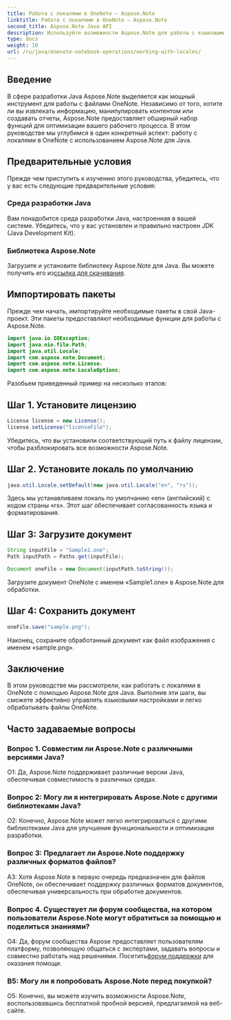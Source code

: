 ```yaml
---
title: Работа с локалями в OneNote — Aspose.Note
linktitle: Работа с локалями в OneNote — Aspose.Note
second_title: Aspose.Note Java API
description: Используйте возможности Aspose.Note для работы с языковыми стандартами OneNote! Извлекайте, манипулируйте и создавайте отчеты, адаптированные для разных языков и регионов. #OneNote #Java #Aspose
type: docs
weight: 10
url: /ru/java/onenote-notebook-operations/working-with-locales/
---
```

## Введение

В сфере разработки Java Aspose.Note выделяется как мощный инструмент для работы с файлами OneNote. Независимо от того, хотите ли вы извлекать информацию, манипулировать контентом или создавать отчеты, Aspose.Note предоставляет обширный набор функций для оптимизации вашего рабочего процесса. В этом руководстве мы углубимся в один конкретный аспект: работу с локалями в OneNote с использованием Aspose.Note для Java.

## Предварительные условия

Прежде чем приступить к изучению этого руководства, убедитесь, что у вас есть следующие предварительные условия:

### Среда разработки Java

Вам понадобится среда разработки Java, настроенная в вашей системе. Убедитесь, что у вас установлен и правильно настроен JDK (Java Development Kit).

### Библиотека Aspose.Note

 Загрузите и установите библиотеку Aspose.Note для Java. Вы можете получить его из[ссылка для скачивания](https://releases.aspose.com/note/java/).

## Импортировать пакеты

Прежде чем начать, импортируйте необходимые пакеты в свой Java-проект. Эти пакеты предоставляют необходимые функции для работы с Aspose.Note.

```java
import java.io.IOException;
import java.nio.file.Path;
import java.util.Locale;
import com.aspose.note.Document;
import com.aspose.note.License;
import com.aspose.note.LocaleOptions;
```

Разобьем приведенный пример на несколько этапов:

## Шаг 1. Установите лицензию

```java
License license = new License();
license.setLicense("licenseFile");
```

Убедитесь, что вы установили соответствующий путь к файлу лицензии, чтобы разблокировать все возможности Aspose.Note.

## Шаг 2. Установите локаль по умолчанию

```java
java.util.Locale.setDefault(new java.util.Locale("en", "rs"));
```

Здесь мы устанавливаем локаль по умолчанию «en» (английский) с кодом страны «rs». Этот шаг обеспечивает согласованность языка и форматирования.

## Шаг 3: Загрузите документ

```java
String inputFile = "Sample1.one";
Path inputPath = Paths.get(inputFile);

Document oneFile = new Document(inputPath.toString());
```

Загрузите документ OneNote с именем «Sample1.one» в Aspose.Note для обработки.

## Шаг 4: Сохранить документ

```java
oneFile.save("sample.png");
```

Наконец, сохраните обработанный документ как файл изображения с именем «sample.png».

## Заключение

В этом руководстве мы рассмотрели, как работать с локалями в OneNote с помощью Aspose.Note для Java. Выполнив эти шаги, вы сможете эффективно управлять языковыми настройками и легко обрабатывать файлы OneNote.

## Часто задаваемые вопросы

### Вопрос 1. Совместим ли Aspose.Note с различными версиями Java?

О1: Да, Aspose.Note поддерживает различные версии Java, обеспечивая совместимость в различных средах.

### Вопрос 2: Могу ли я интегрировать Aspose.Note с другими библиотеками Java?

О2: Конечно, Aspose.Note может легко интегрироваться с другими библиотеками Java для улучшения функциональности и оптимизации разработки.

### Вопрос 3: Предлагает ли Aspose.Note поддержку различных форматов файлов?

A3: Хотя Aspose.Note в первую очередь предназначен для файлов OneNote, он обеспечивает поддержку различных форматов документов, обеспечивая универсальность при обработке документов.

### Вопрос 4. Существует ли форум сообщества, на котором пользователи Aspose.Note могут обратиться за помощью и поделиться знаниями?

 О4: Да, форум сообщества Aspose предоставляет пользователям платформу, позволяющую общаться с экспертами, задавать вопросы и совместно работать над решениями. Посетить[форум поддержки](https://forum.aspose.com/c/note/28) для оказания помощи.

### В5: Могу ли я попробовать Aspose.Note перед покупкой?

О5: Конечно, вы можете изучить возможности Aspose.Note, воспользовавшись бесплатной пробной версией, предлагаемой на веб-сайте.